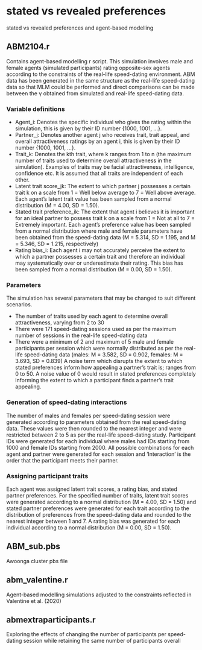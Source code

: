 # stated vs revealed preferences
stated vs revealed preferences and agent-based modelling

## ABM2104.r
Contains agent-based modelling r script. This simulation involves male and female agents (simulated participants) rating opposite-sex agents according to the constraints of the real-life speed-dating environment. ABM data has been generated in the same structure as the real-life speed-dating data so that MLM could be performed and direct comparisons can be made between the γ obtained from simulated and real-life speed-dating data.
### Variable definitions
* Agent_i: Denotes the specific individual who gives the rating within the simulation, this is given by their ID number {1000, 1001, …}.
* Partner_j: Denotes another agent j who receives trait, trait appeal, and overall attractiveness ratings by an agent i, this is given by their ID number {1000, 1001, …}.
* Trait_k: Denotes the kth trait, where k ranges from 1 to n (the maximum number of traits used to determine overall attractiveness in the simulation). Examples of traits may be facial attractiveness, intelligence, confidence etc. It is assumed that all traits are independent of each other. 
* Latent trait score_jk: The extent to which partner j possesses a certain trait k on a scale from 1 = Well below average to 7 = Well above average. Each agent’s latent trait value has been sampled from a normal distribution (M = 4.00, SD = 1.50).
* Stated trait preference_ik: The extent that agent i believes it is important for an ideal partner to possess trait k on a scale from 1 = Not at all to 7 = Extremely important. Each agent’s preference value has been sampled from a normal distribution where male and female parameters have been obtained from the speed-dating data (M = 5.314, SD = 1.195, and M = 5.346, SD = 1.215, respectively)
* Rating bias_i: Each agent i may not accurately perceive the extent to which a partner possesses a certain trait and therefore an individual may systematically over or underestimate their rating. This bias has been sampled from a normal distribution (M = 0.00, SD = 1.50).

### Parameters
The simulation has several parameters that may be changed to suit different scenarios.
* The number of traits used by each agent to determine overall attractiveness, varying from 2 to 30 
* There were 171 speed-dating sessions used as per the maximum number of sessions in the real-life speed-dating data
* There were a minimum of 2 and maximum of 5 male and female participants per session which were normally distributed as per the real-life speed-dating data (males: M = 3.582, SD = 0.902, females: M = 3.693, SD = 0.839) 
A noise term which disrupts the extent to which stated preferences inform how appealing a partner’s trait is; ranges from 0 to 50. A noise value of 0 would result in stated preferences completely informing the extent to which a participant finds a partner’s trait appealing.
### Generation of speed-dating interactions
The number of males and females per speed-dating session were generated according to parameters obtained from the real speed-dating data. These values were then rounded to the nearest integer and were restricted between 2 to 5 as per the real-life speed-dating study. Participant IDs were generated for each individual where males had IDs starting from 1000 and female IDs starting from 2000. All possible combinations for each agent and partner were generated for each session and ‘Interaction’ is the order that the participant meets their partner.
### Assigning participant traits
Each agent was assigned latent trait scores, a rating bias, and stated partner preferences. For the specified number of traits, latent trait scores were generated according to a normal distribution (M = 4.00, SD = 1.50) and stated partner preferences were generated for each trait according to the distribution of preferences from the speed-dating data and rounded to the nearest integer between 1 and 7. A rating bias was generated for each individual according to a normal distribution (M = 0.00, SD = 1.50). 

## ABM_sub.pbs
Awoonga cluster pbs file

## abm_valentine.r
Agent-based modelling simulations adjusted to the constraints reflected in Valentine et al. (2020)

## abmextraparticipants.r
Exploring the effects of changing the number of participants per speed-dating session while retaining the same number of participants overall
